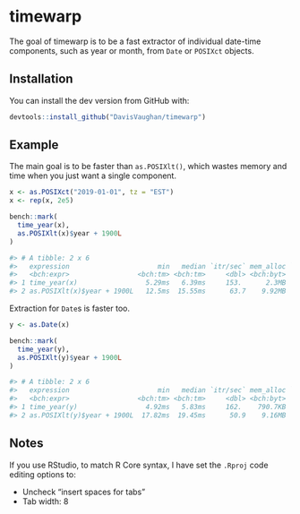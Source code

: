 
<!-- README.md is generated from README.Rmd. Please edit that file -->

# timewarp

<!-- badges: start -->

<!-- badges: end -->

The goal of timewarp is to be a fast extractor of individual date-time
components, such as year or month, from `Date` or `POSIXct` objects.

## Installation

You can install the dev version from GitHub with:

``` r
devtools::install_github("DavisVaughan/timewarp")
```

## Example

The main goal is to be faster than `as.POSIXlt()`, which wastes memory
and time when you just want a single component.

``` r
x <- as.POSIXct("2019-01-01", tz = "EST")
x <- rep(x, 2e5)

bench::mark(
  time_year(x),
  as.POSIXlt(x)$year + 1900L
)
```

``` r
#> # A tibble: 2 x 6
#>   expression                      min   median `itr/sec` mem_alloc `gc/sec`
#>   <bch:expr>                 <bch:tm> <bch:tm>     <dbl> <bch:byt>    <dbl>
#> 1 time_year(x)                 5.29ms   6.39ms     153.      2.3MB     2.07
#> 2 as.POSIXlt(x)$year + 1900L   12.5ms  15.55ms      63.7    9.92MB    20.3
```

Extraction for `Date`s is faster too.

``` r
y <- as.Date(x)

bench::mark(
  time_year(y),
  as.POSIXlt(y)$year + 1900L
)
```

``` r
#> # A tibble: 2 x 6
#>   expression                      min   median `itr/sec` mem_alloc `gc/sec`
#>   <bch:expr>                 <bch:tm> <bch:tm>     <dbl> <bch:byt>    <dbl>
#> 1 time_year(y)                 4.92ms   5.83ms     162.    790.7KB     2.08
#> 2 as.POSIXlt(y)$year + 1900L  17.82ms  19.45ms      50.9    9.16MB    12.7
```

## Notes

If you use RStudio, to match R Core syntax, I have set the `.Rproj` code
editing options to:

  - Uncheck “insert spaces for tabs”
  - Tab width: 8
